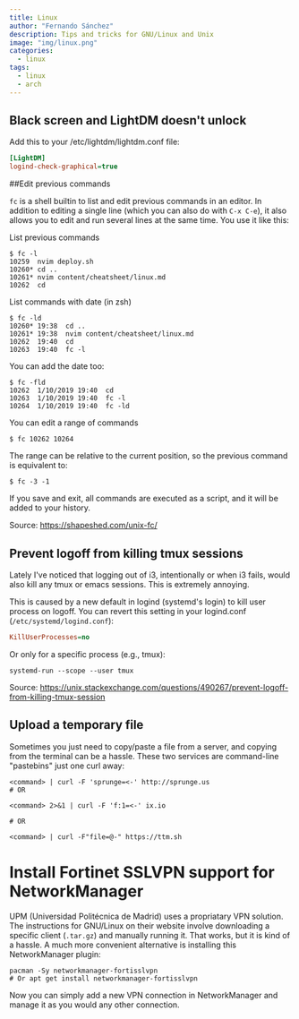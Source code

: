```yaml
---
title: Linux
author: "Fernando Sánchez"
description: Tips and tricks for GNU/Linux and Unix
image: "img/linux.png"
categories:
  - linux
tags:
  - linux
  - arch
---
```


## Black screen and LightDM doesn't unlock

Add this to your /etc/lightdm/lightdm.conf file:

```cfg
[LightDM]
logind-check-graphical=true
```


##Edit previous commands

`fc` is a shell builtin to list and edit previous commands in an editor.
In addition to editing a single line (which you can also do with `C-x C-e`), it also allows you to edit and run several lines at the same time.
You use it like this:

List previous commands

```shell
$ fc -l
10259  nvim deploy.sh
10260* cd ..
10261* nvim content/cheatsheet/linux.md
10262  cd
```

List commands with date (in zsh)

```shell
$ fc -ld
10260* 19:38  cd ..
10261* 19:38  nvim content/cheatsheet/linux.md
10262  19:40  cd
10263  19:40  fc -l
```

You can add the date too:

```shell
$ fc -fld
10262  1/10/2019 19:40  cd
10263  1/10/2019 19:40  fc -l
10264  1/10/2019 19:40  fc -ld
```

You can edit a range of commands

```shell
$ fc 10262 10264
```


The range can be relative to the current position, so the previous command is equivalent to:

```shell
$ fc -3 -1
```

If you save and exit, all commands are executed as a script, and it will be added to your history.

Source: https://shapeshed.com/unix-fc/

## Prevent logoff from killing tmux sessions

Lately I've noticed that logging out of i3, intentionally or when i3 fails, would also kill any tmux or emacs sessions.
This is extremely annoying.

This is caused by a new default in logind (systemd's login) to kill user process on logoff.
You can revert this setting in your logind.conf (`/etc/systemd/logind.conf`):

```cfg
KillUserProcesses=no
```

Or only for a specific process (e.g., tmux):

```shell
systemd-run --scope --user tmux
```

Source: https://unix.stackexchange.com/questions/490267/prevent-logoff-from-killing-tmux-session


## Upload a temporary file 

Sometimes you just need to copy/paste a file from a server, and copying from the terminal can be a hassle.
These two services are command-line "pastebins" just one curl away:

```shell
<command> | curl -F 'sprunge=<-' http://sprunge.us
# OR

<command> 2>&1 | curl -F 'f:1=<-' ix.io

# OR

<command> | curl -F"file=@-" https://ttm.sh
```


# Install Fortinet SSLVPN support for NetworkManager

UPM (Universidad Politécnica de Madrid) uses a propriatary VPN solution.
The instructions for GNU/Linux on their website involve downloading a specific client (`.tar.gz`) and manually running it.
That works, but it is kind of a hassle.
A much more convenient alternative is installing this NetworkManager plugin:

```shell
pacman -Sy networkmanager-fortisslvpn 
# Or apt get install networkmanager-fortisslvpn 
```

Now you can simply add a new VPN connection in NetworkManager and manage it as you would any other connection.
